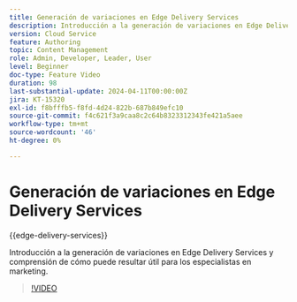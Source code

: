 ```yaml
---
title: Generación de variaciones en Edge Delivery Services
description: Introducción a la generación de variaciones en Edge Delivery Services y comprensión de cómo puede resultar útil para los especialistas en marketing.
version: Cloud Service
feature: Authoring
topic: Content Management
role: Admin, Developer, Leader, User
level: Beginner
doc-type: Feature Video
duration: 98
last-substantial-update: 2024-04-11T00:00:00Z
jira: KT-15320
exl-id: f8bfffb5-f8fd-4d24-822b-687b849efc10
source-git-commit: f4c621f3a9caa8c2c64b8323312343fe421a5aee
workflow-type: tm+mt
source-wordcount: '46'
ht-degree: 0%

---
```


# Generación de variaciones en Edge Delivery Services

{{edge-delivery-services}}

Introducción a la generación de variaciones en Edge Delivery Services y comprensión de cómo puede resultar útil para los especialistas en marketing.

>[!VIDEO](https://video.tv.adobe.com/v/3428304/?learn=on)
